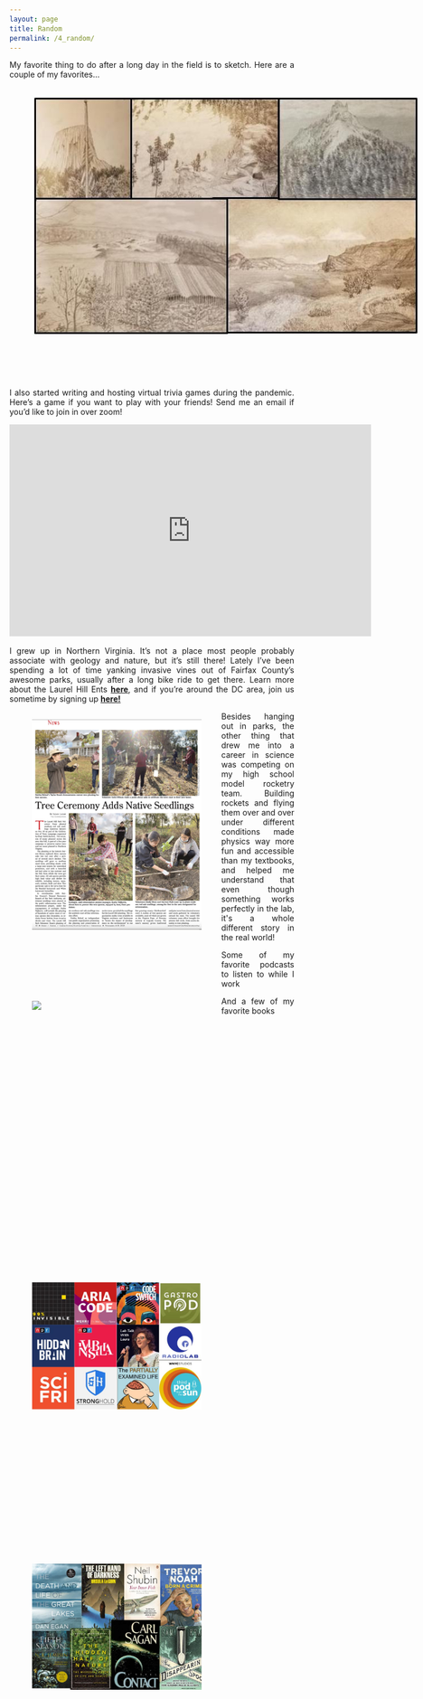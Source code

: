 ```yaml
---
layout: page
title: Random
permalink: /4_random/
---
```


<html>
<head>
<style>
</style>
</head>
<body>
	
<p style="text-align:justify">My favorite thing to do after a long day in the field is to sketch. Here are a couple of my favorites...
	<figure alt="Landscape sketches" style="width:740px;height:454px;margin-right:15px;float:left;padding-right:20px;padding-bottom:50px">
		<img src="/assets/images/sketches1.jpg">
	</figure>
</p>

<p style="text-align:justify">I also started writing and hosting virtual trivia games during the pandemic. Here’s a game if you want to play with your friends! Send me an email if you’d like to join in over zoom!
</p>

<iframe src="https://docs.google.com/presentation/d/e/2PACX-1vTHGyKSxB9XC4LGG_B-6wh3dcJGoCjlhCBCPYgAu1wmq0i5RJzpleQ3O3KwwC5qdw/embed?start=false&loop=false&delayms=30000" frameborder="0" width="640" height="375" allowfullscreen="true" mozallowfullscreen="true" webkitallowfullscreen="true"></iframe>

<p style="text-align:justify">I grew up in Northern Virginia. It’s not a place most people probably associate with geology and nature, but it’s still there! Lately I’ve been spending a lot of time yanking invasive vines out of Fairfax County’s awesome parks, usually after a long bike ride to get there. Learn more about the Laurel Hill Ents <a href=" https://www.facebook.com/groups/1415629728581667/?multi_permalinks=2453075341503762%2C2452678244876805%2C2452677984876831%2C2452674938210469%2C2452151731596123&notif_id=1636496366029850&notif_t=group_activity&ref=notif"><b>here</b></a>, and if you’re around the DC area, join us sometime by signing up <a href=" https://www.fairfaxcounty.gov/parks/laurel-hill-volunteer-team"><b>here!</b></a>
	<figure alt="Newspaper" style="width:300px;height:300px;margin-right:15px;float:left;padding-right:20px;padding-bottom:170px">
		<img src="/assets/images/laurelhill.jpeg">
	</figure>
</p>

<p style="text-align:justify">Besides hanging out in parks, the other thing that drew me into a career in science was competing on my high school model rocketry team. Building rockets and flying them over and over under different conditions made physics way more fun and accessible than my textbooks, and helped me understand that even though something works perfectly in the lab, it's a whole different story in the real world!
	<figure alt="Rocketry team" style="width:300px;height:300px;margin-right:15px;float:left;padding-right:20px;padding-bottom:170px">
		<img src="/assets/images/SLI.JPG">
	</figure>
</p>

<p style="text-align:justify">Some of my favorite podcasts to listen to while I work
	<figure alt="Grid of podcasts" style="width:300px;height:300px;margin-right:15px;float:left;padding-right:20px;padding-bottom:170px">
		<img src="/assets/images/podcasts.jpg">
	</figure>
</p>

<p style="text-align:justify">And a few of my favorite books
	<figure alt="Grid of books" style="width:300px;height:300px;margin-right:15px;float:left;padding-right:20px;padding-bottom:170px">
		<img src="/assets/images/books.jpg">
	</figure>
</p>
	
</body>
</html>
